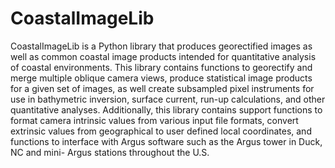 ﻿# CoastalImageLib

CoastalImageLib is a Python library that produces georectified images as well as common coastal image products intended for quantitative analysis of coastal environments. This library contains functions to georectify and merge multiple oblique camera views, produce statistical image products for a given set of images, as well create subsampled pixel instruments for use in bathymetric inversion, surface current, run-up calculations, and other quantitative analyses. Additionally, this library contains support functions to format camera intrinsic values from various input file formats, convert extrinsic values from geographical to user defined local coordinates, and functions to interface with Argus software such as the Argus tower in Duck, NC and mini- Argus stations throughout the U.S. 

